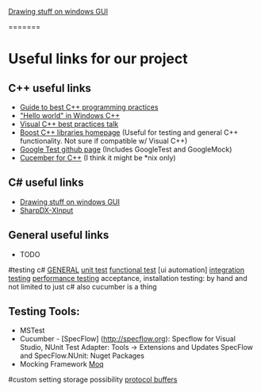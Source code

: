 [Drawing stuff on windows GUI](https://msdn.microsoft.com/en-us/library/system.drawing(v=vs.110).aspx)


=======
# Useful links for our project


## C++ useful links
* [Guide to best C++ programming practices](https://github.com/isocpp/CppCoreGuidelines/blob/master/CppCoreGuidelines.md)
* ["Hello world" in Windows C++](https://msdn.microsoft.com/en-us/windows/uwp/get-started/create-a-basic-windows-10-app-in-cpp)
* [Visual C++ best practices talk](https://channel9.msdn.com/Events/TechEd/NorthAmerica/2013/DEV-B301)
* [Boost C++ libraries homepage](http://www.boost.org/) (Useful for testing and general C++ functionality. Not sure if compatible w/ Visual C++)
* [Google Test github page](https://github.com/google/googletest) (Includes GoogleTest and GoogleMock)
* [Cucember for C++](https://github.com/cucumber/cucumber-cpp/) (I think it might be *nix only)


## C# useful links
* [Drawing stuff on windows GUI](https://msdn.microsoft.com/en-us/library/system.drawing(v=vs.110).aspx)
* [SharpDX-XInput](http://sharpdx.org)

## General useful links
* TODO


#testing c#
[GENERAL](https://msdn.microsoft.com/en-us/library/ee308828(v=bts.10).aspx)
[unit test](https://msdn.microsoft.com/en-us/library/hh694602.aspx)
[functional test](https://msdn.microsoft.com/en-us/library/dd286726.aspx) [ui automation]
[integration testing](https://msdn.microsoft.com/en-us/library/ff647876.aspx)
[performance testing](http://stackoverflow.com/questions/3927/what-are-some-good-net-profilers)
acceptance, installation testing: by hand and not limited to just c# also cucumber is a thing

## Testing Tools:
* MSTest
* Cucumber - [SpecFlow] (http://specflow.org): 
	Specflow for Visual Studio, NUnit Test Adapter: Tools -> Extensions and Updates
	SpecFlow and SpecFlow.NUnit: Nuget Packages
* Mocking Framework [Moq](https://github.com/moq/moq4)

#custom setting storage possibility
[protocol buffers](https://developers.google.com/protocol-buffers/docs/overview)